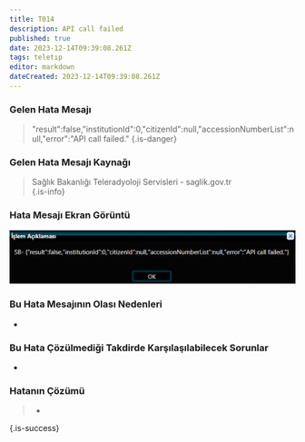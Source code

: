 ```yaml
---
title: T014
description: API call failed
published: true
date: 2023-12-14T09:39:08.261Z
tags: teletıp
editor: markdown
dateCreated: 2023-12-14T09:39:08.261Z
---
```


### Gelen Hata Mesajı 
> "result":false,"institutionId":0,"citizenId":null,"accessionNumberList":null,"error":"API call failed."
{.is-danger}


### Gelen Hata Mesajı Kaynağı
> Sağlık Bakanlığı Teleradyoloji Servisleri - saglik.gov.tr  
{.is-info}


### Hata Mesajı Ekran Görüntü

![t014.png](/hatagoruntu/t014.png)


### Bu Hata Mesajının Olası Nedenleri 

- 

### Bu Hata Çözülmediği Takdirde Karşılaşılabilecek Sorunlar

- 

### Hatanın Çözümü

>  - 
{.is-success}



